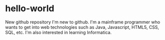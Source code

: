 # hello-world
New github repository
I'm new to github. I'm a mainframe programmer who wants to get into web technologies such as Java, Javascript, HTML5, CSS, SQL, etc. I'm also interested in learning Informatica.
